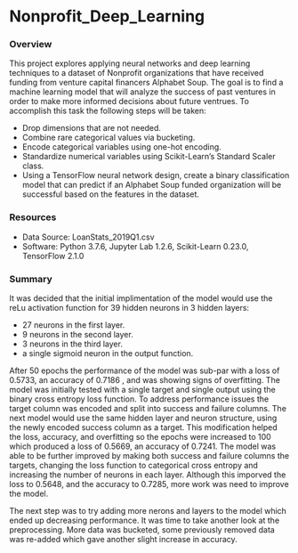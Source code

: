 # Nonprofit_Deep_Learning

### Overview

This project explores applying neural networks and deep learning techniques to a dataset of Nonprofit organizations that have received funding from venture capital financers Alphabet Soup. The goal is to find a machine learning model that will analyze the success of past ventures in order to make more informed decisions about future ventrues. To accomplish this task the following steps will be taken:

  - Drop dimensions that are not needed.
  - Combine rare categorical values via bucketing.
  - Encode categorical variables using one-hot encoding.
  - Standardize numerical variables using Scikit-Learn’s Standard Scaler class.
  - Using a TensorFlow neural network design, create a binary classification model that can predict if an Alphabet Soup funded organization will be successful based on the features in the dataset.
  
### Resources

- Data Source: LoanStats_2019Q1.csv
- Software: Python 3.7.6, Jupyter Lab 1.2.6, Scikit-Learn 0.23.0, TensorFlow 2.1.0

### Summary

It was decided that the initial implimentation of the model would use the reLu activation function for 39 hidden neurons in 3 hidden layers:
- 27 neurons in the first layer.
- 9 neurons in the second layer. 
- 3 neurons in the third layer. 
- a single sigmoid neuron in the output function.

After 50 epochs the performance of the model was sub-par with a loss of 0.5733, an accuracy of 0.7186 , and was showing signs of overfitting. The model was initially tested with a single target and single output using the binary cross entropy loss function. To address performance issues the target column was encoded and split into success and failure columns. The next model would use the same hidden layer and neuron structure, using the newly encoded success column as a target. This modification helped the loss, accuracy, and overfitting so the epochs were increased to 100 which produced a loss of 0.5669, an accuracy of 0.7241. The model was able to be further improved by making both success and failure columns the targets, changing the loss function to categorical cross entropy and increasing the number of neurons in each layer. Although this imporved the loss to 0.5648, and the accuracy to 0.7285, more work was need to improve the model.

The next step was to try adding more nerons and layers to the model which ended up decreasing performance. It was time to take another look at the preprocessing. More data was bucketed, some previously removed data was re-added which gave another slight increase in accuracy.


